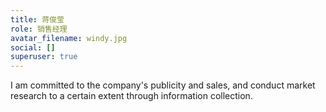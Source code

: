 ```yaml
---
title: 蒋俊莹
role: 销售经理
avatar_filename: windy.jpg
social: []
superuser: true
---
```

I am committed to the company's publicity and sales, and conduct market research to a certain extent through information collection.